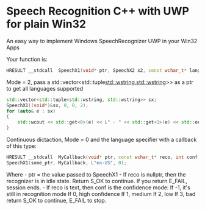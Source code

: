 # Speech Recognition C++ with UWP for plain Win32

An easy way to implement Windows SpeechRecognizer UWP in your Win32 Apps

Your function is:

```C++
HRESULT __stdcall  SpeechX1(void* ptr, SpeechX2 x2, const wchar_t* langx = L"en-us", int Mode = 0);
```

Mode = 2, pass a std::vector<std::tuple<std::wstring,std::wstring>>> as a ptr to get all languages supported

```C++
std::vector<std::tuple<std::wstring, std::wstring>> sx;
SpeechX1((void*)&sx, 0, 0, 2);
for (auto& e : sx)
{
	std::wcout << std::get<0>(e) << L" - " << std::get<1>(e) << std::endl;
}
```


Continuous dictaction, Mode = 0 and the language specifier with a callback of this type:
```C++
HRESULT __stdcall  MyCallback(void* ptr, const wchar_t* reco, int conf);
SpeechX1(some_ptr, MyCallback, L"en-US", 0);
```
Where
	- ptr = the value passed to SpeechX1
	- If reco is nullptr, then the recognizer is in idle state. Return S_OK to continue. If you return E_FAIL, session ends.
	- If reco is text, then conf is the confidence mode:
		If -1, it's still in recognition mode
		If 0, high confidence
		If 1, medium
		If 2, low
		If 3, bad
	return S_OK to continue, E_FAIL to stop.




